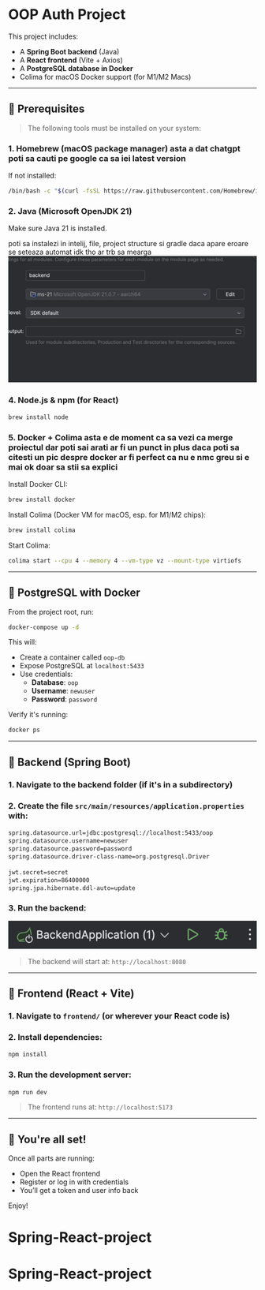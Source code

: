 # OOP Auth Project

This project includes:

- A **Spring Boot backend** (Java)
- A **React frontend** (Vite + Axios)
- A **PostgreSQL database in Docker**
- Colima for macOS Docker support (for M1/M2 Macs)

---

## 🧰 Prerequisites

> The following tools must be installed on your system:

### 1. Homebrew (macOS package manager) asta a dat chatgpt poti sa cauti pe google ca sa iei latest version

If not installed:

```bash
/bin/bash -c "$(curl -fsSL https://raw.githubusercontent.com/Homebrew/install/HEAD/install.sh)"
```

### 2. Java (Microsoft OpenJDK 21)

Make sure Java 21 is installed.

poti sa instalezi in intelij, file, project structure si gradle daca apare eroare se seteaza automat idk tho ar trb sa mearga
![alt text](image.png)

### 4. Node.js & npm (for React)

```bash
brew install node
```

### 5. Docker + Colima asta e de moment ca sa vezi ca merge proiectul dar poti sai arati ar fi un punct in plus daca poti sa citesti un pic despre docker ar fi perfect ca nu e nmc greu si e mai ok doar sa stii sa explici

Install Docker CLI:

```bash
brew install docker
```

Install Colima (Docker VM for macOS, esp. for M1/M2 chips):

```bash
brew install colima
```

Start Colima:

```bash
colima start --cpu 4 --memory 4 --vm-type vz --mount-type virtiofs
```

---

## 🐘 PostgreSQL with Docker

From the project root, run:

```bash
docker-compose up -d
```

This will:

- Create a container called `oop-db`
- Expose PostgreSQL at `localhost:5433`
- Use credentials:
  - **Database**: `oop`
  - **Username**: `newuser`
  - **Password**: `password`

Verify it's running:

```bash
docker ps
```

---

## 🧠 Backend (Spring Boot)

### 1. Navigate to the backend folder (if it's in a subdirectory)

### 2. Create the file `src/main/resources/application.properties` with:

```properties
spring.datasource.url=jdbc:postgresql://localhost:5433/oop
spring.datasource.username=newuser
spring.datasource.password=password
spring.datasource.driver-class-name=org.postgresql.Driver

jwt.secret=secret
jwt.expiration=86400000
spring.jpa.hibernate.ddl-auto=update
```

### 3. Run the backend:

![alt text](image-1.png)

> The backend will start at: `http://localhost:8080`

---

## 🎨 Frontend (React + Vite)

### 1. Navigate to `frontend/` (or wherever your React code is)

### 2. Install dependencies:

```bash
npm install
```

### 3. Run the development server:

```bash
npm run dev
```

> The frontend runs at: `http://localhost:5173`

---

## 🚀 You're all set!

Once all parts are running:

- Open the React frontend
- Register or log in with credentials
- You’ll get a token and user info back

Enjoy!
# Spring-React-project
# Spring-React-project
